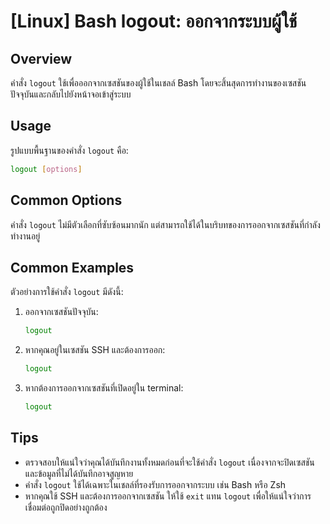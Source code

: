 # [Linux] Bash logout: ออกจากระบบผู้ใช้

## Overview
คำสั่ง `logout` ใช้เพื่อออกจากเซสชันของผู้ใช้ในเชลล์ Bash โดยจะสิ้นสุดการทำงานของเซสชันปัจจุบันและกลับไปยังหน้าจอเข้าสู่ระบบ

## Usage
รูปแบบพื้นฐานของคำสั่ง `logout` คือ:

```bash
logout [options]
```

## Common Options
คำสั่ง `logout` ไม่มีตัวเลือกที่ซับซ้อนมากนัก แต่สามารถใช้ได้ในบริบทของการออกจากเซสชันที่กำลังทำงานอยู่

## Common Examples
ตัวอย่างการใช้คำสั่ง `logout` มีดังนี้:

1. ออกจากเซสชันปัจจุบัน:
   ```bash
   logout
   ```

2. หากคุณอยู่ในเซสชัน SSH และต้องการออก:
   ```bash
   logout
   ```

3. หากต้องการออกจากเซสชันที่เปิดอยู่ใน terminal:
   ```bash
   logout
   ```

## Tips
- ตรวจสอบให้แน่ใจว่าคุณได้บันทึกงานทั้งหมดก่อนที่จะใช้คำสั่ง `logout` เนื่องจากจะปิดเซสชันและข้อมูลที่ไม่ได้บันทึกอาจสูญหาย
- คำสั่ง `logout` ใช้ได้เฉพาะในเชลล์ที่รองรับการออกจากระบบ เช่น Bash หรือ Zsh
- หากคุณใช้ SSH และต้องการออกจากเซสชัน ให้ใช้ `exit` แทน `logout` เพื่อให้แน่ใจว่าการเชื่อมต่อถูกปิดอย่างถูกต้อง